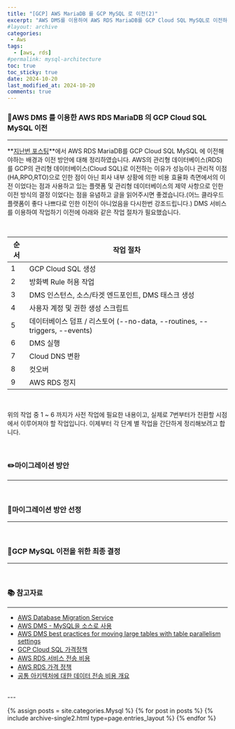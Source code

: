 ```yaml
---
title: "[GCP] AWS MariaDB 를 GCP MySQL 로 이전(2)"
excerpt: "AWS DMS를 이용하여 AWS RDS MariaDB를 GCP Cloud SQL MySQL로 이전하는 내용을 정리합니다."
#layout: archive
categories:
 - Aws
tags:
  - [aws, rds]
#permalink: mysql-architecture
toc: true
toc_sticky: true
date: 2024-10-20
last_modified_at: 2024-10-20
comments: true
---
```


### 📝AWS DMS 를 이용한 AWS RDS MariaDB 의 GCP Cloud SQL MySQL 이전
--- 
**[지난번 포스팅](https://duhokim0901.github.io/aws/aws_mariadb_to_gcp_mysql_1/#gcp-cloud-sqlmysql-%EC%9D%B4%EC%A0%84-%EB%B0%B0%EA%B2%BD)**에서 AWS RDS MariaDB를 GCP Cloud SQL MySQL 에 이전해야하는 배경과 이전 방안에 대해 정리하였습니다. AWS의 관리형 데이터베이스(RDS)를 GCP의 관리형 데이터베이스(Cloud SQL)로 이전하는 이유가 성능이나 관리적 이점(HA,RPO,RTO)으로 인한 점이 아닌 회사 내부 상황에 의한 비용 효율화 측면에서의 이전 이었다는 점과 사용하고 있는 플랫폼 및 관리형 데이터베이스의 제약 사항으로 인한 이전 방식의 결정 이었다는 점을 유념하고 글을 읽어주시면 좋겠습니다.(어느 클라우드 플랫폼이 좋다 나쁘다로 인한 이전이 아니었음을 다시한번 강조드립니다.) DMS 서비스를 이용하여 작업하기 이전에 아래와 같은 작업 절차가 필요했습니다.

<br>

| 순서 | 작업 절차                                                      |
|------|---------------------------------------------------------------|
| 1    | GCP Cloud SQL 생성                                             |
| 2    | 방화벽 Rule 허용 작업                                          |
| 3    | DMS 인스턴스, 소스/타겟 엔드포인트, DMS 태스크 생성             |
| 4    | 사용자 계정 및 권한 생성 스크립트                               |
| 5    | 데이터베이스 덤프 / 리스토어 (--no-data, --routines, --triggers, --events)|
| 6    | DMS 실행                                                       |
| 7    | Cloud DNS 변환                                                 |
| 8    | 컷오버                                                         |
| 9    | AWS RDS 정지                                                   |

<br>

위의 작업 중 1 ~ 6 까지가 사전 작업에 필요한 내용이고, 실제로 7번부터가 전환할 시점에서 이루어져야 할 작업입니다. 이제부터 각 단계 별 작업을 간단하게 정리해보려고 합니다.

<br>

### ✏️마이그레이션 방안
---


<br>

### 📝마이그레이션 방안 선정
---


<br/>

### 🚀GCP MySQL 이전을 위한 최종 결정
---



<br>

### 📚 참고자료
---
- [AWS Database Migration Service](https://docs.aws.amazon.com/ko_kr/dms/latest/userguide/Welcome.html)
- [AWS DMS - MySQL을 소스로 사용](https://docs.aws.amazon.com/ko_kr/dms/latest/userguide/CHAP_Source.MySQL.html)
- [AWS DMS best practices for moving large tables with table parallelism settings](https://aws.amazon.com/ko/blogs/database/aws-dms-best-practices-for-moving-large-tables-with-table-parallelism-settings/)
- [GCP Cloud SQL 가격정책](https://cloud.google.com/sql/pricing?hl=ko#storage-networking-prices)
- [AWS RDS 서비스 전송 비용](https://aws.amazon.com/ko/blogs/korea/exploring-data-transfer-costs-for-aws-managed-databases/)
- [AWS RDS 가격 정책](https://aws.amazon.com/ko/rds/mysql/pricing/)
- [공통 아키텍처에 대한 데이터 전송 비용 개요](https://aws.amazon.com/ko/blogs/architecture/overview-of-data-transfer-costs-for-common-architectures/)

<br/>
---

{% assign posts = site.categories.Mysql %}
{% for post in posts %} {% include archive-single2.html type=page.entries_layout %} {% endfor %}